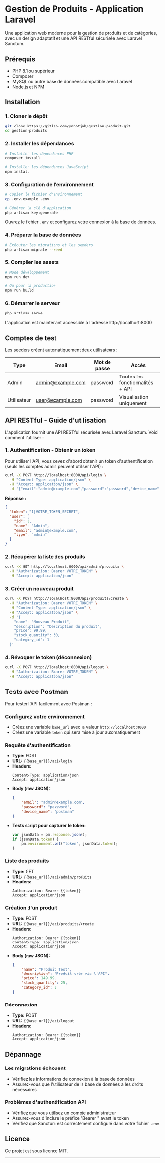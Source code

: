 # Gestion de Produits - Application Laravel

Une application web moderne pour la gestion de produits et de catégories, avec un design adaptatif et une API RESTful sécurisée avec Laravel Sanctum.

## Prérequis

- PHP 8.1 ou supérieur
- Composer
- MySQL ou autre base de données compatible avec Laravel
- Node.js et NPM

## Installation

### 1. Cloner le dépôt

```bash
git clone https://gitlab.com/ynnotjoh/gestion-produit.git
cd gestion-produits
```

### 2. Installer les dépendances

```bash
# Installer les dépendances PHP
composer install

# Installer les dépendances JavaScript
npm install
```

### 3. Configuration de l'environnement

```bash
# Copier le fichier d'environnement
cp .env.example .env

# Générer la clé d'application
php artisan key:generate
```

Ouvrez le fichier `.env` et configurez votre connexion à la base de données.

### 4. Préparer la base de données

```bash
# Exécuter les migrations et les seeders
php artisan migrate --seed
```

### 5. Compiler les assets

```bash
# Mode développement
npm run dev

# Ou pour la production
npm run build
```

### 6. Démarrer le serveur

```bash
php artisan serve
```

L'application est maintenant accessible à l'adresse http://localhost:8000

## Comptes de test

Les seeders créent automatiquement deux utilisateurs :

| Type        | Email              | Mot de passe | Accès                                 |
|-------------|-------------------|--------------|---------------------------------------|
| Admin       | admin@example.com  | password     | Toutes les fonctionnalités + API     |
| Utilisateur | user@example.com   | password     | Visualisation uniquement             |

## API RESTful - Guide d'utilisation

L'application fournit une API RESTful sécurisée avec Laravel Sanctum. Voici comment l'utiliser :

### 1. Authentification - Obtenir un token

Pour utiliser l'API, vous devez d'abord obtenir un token d'authentification (seuls les comptes admin peuvent utiliser l'API) :

```bash
curl -X POST http://localhost:8000/api/login \
  -H "Content-Type: application/json" \
  -H "Accept: application/json" \
  -d '{"email":"admin@example.com","password":"password","device_name":"my-device"}'
```

**Réponse :**

```json
{
  "token": "1|VOTRE_TOKEN_SECRET",
  "user": {
    "id": 1,
    "name": "Admin",
    "email": "admin@example.com",
    "type": "admin"
  }
}
```

### 2. Récupérer la liste des produits

```bash
curl -X GET http://localhost:8000/api/admin/produits \
  -H "Authorization: Bearer VOTRE_TOKEN" \
  -H "Accept: application/json"
```

### 3. Créer un nouveau produit

```bash
curl -X POST http://localhost:8000/api/produits/create \
  -H "Authorization: Bearer VOTRE_TOKEN" \
  -H "Content-Type: application/json" \
  -H "Accept: application/json" \
  -d '{
    "name": "Nouveau Produit",
    "description": "Description du produit",
    "price": 99.99,
    "stock_quantity": 50,
    "category_id": 1
  }'
```

### 4. Révoquer le token (déconnexion)

```bash
curl -X POST http://localhost:8000/api/logout \
  -H "Authorization: Bearer VOTRE_TOKEN" \
  -H "Accept: application/json"
```

## Tests avec Postman

Pour tester l'API facilement avec Postman :

### Configurez votre environnement

- Créez une variable `base_url` avec la valeur `http://localhost:8000`
- Créez une variable `token` qui sera mise à jour automatiquement

### Requête d'authentification

- **Type:** POST
- **URL:** `{{base_url}}/api/login`
- **Headers:**
  ```
  Content-Type: application/json
  Accept: application/json
  ```
- **Body (raw JSON):**
  ```json
  {
      "email": "admin@example.com",
      "password": "password",
      "device_name": "postman"
  }
  ```
- **Tests script pour capturer le token:**
  ```javascript
  var jsonData = pm.response.json();
  if (jsonData.token) {
      pm.environment.set("token", jsonData.token);
  }
  ```

### Liste des produits

- **Type:** GET
- **URL:** `{{base_url}}/api/admin/produits`
- **Headers:**
  ```
  Authorization: Bearer {{token}}
  Accept: application/json
  ```

### Création d'un produit

- **Type:** POST
- **URL:** `{{base_url}}/api/produits/create`
- **Headers:**
  ```
  Authorization: Bearer {{token}}
  Content-Type: application/json
  Accept: application/json
  ```
- **Body (raw JSON):**
  ```json
  {
      "name": "Produit Test",
      "description": "Produit créé via l'API",
      "price": 149.99,
      "stock_quantity": 25,
      "category_id": 1
  }
  ```

### Déconnexion

- **Type:** POST
- **URL:** `{{base_url}}/api/logout`
- **Headers:**
  ```
  Authorization: Bearer {{token}}
  Accept: application/json
  ```

## Dépannage

### Les migrations échouent
- Vérifiez les informations de connexion à la base de données
- Assurez-vous que l'utilisateur de la base de données a les droits nécessaires

### Problèmes d'authentification API
- Vérifiez que vous utilisez un compte administrateur
- Assurez-vous d'inclure le préfixe "Bearer " avant le token
- Vérifiez que Sanctum est correctement configuré dans votre fichier `.env`

## Licence

Ce projet est sous licence MIT.

---


